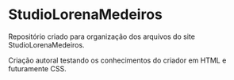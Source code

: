 # StudioLorenaMedeiros
Repositório criado para organização dos arquivos do site StudioLorenaMedeiros.
<p>Criação autoral testando os conhecimentos do criador em HTML e futuramente CSS.</p>
 